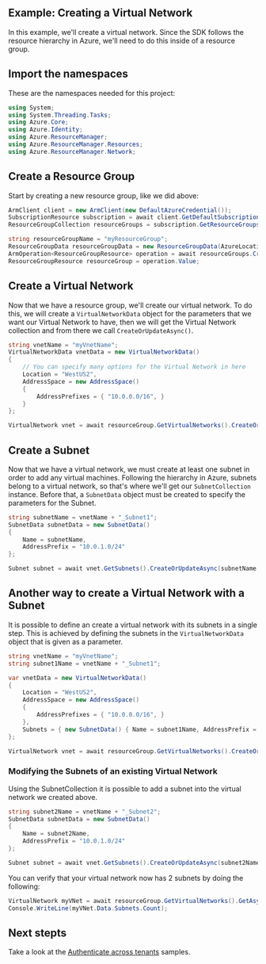 Example: Creating a Virtual Network
--------------------------------------

In this example, we'll create a virtual network. Since the SDK follows the resource hierarchy in Azure, we'll need to do this inside of a resource group.

## Import the namespaces
These are the namespaces needed for this project:
```C#
using System;
using System.Threading.Tasks;
using Azure.Core;
using Azure.Identity;
using Azure.ResourceManager;
using Azure.ResourceManager.Resources;
using Azure.ResourceManager.Network;
```

## Create a Resource Group
Start by creating a new resource group, like we did above:

```C# Snippet:Creating_A_Virtual_Network_CreateResourceGroup
ArmClient client = new ArmClient(new DefaultAzureCredential());
SubscriptionResource subscription = await client.GetDefaultSubscriptionAsync();
ResourceGroupCollection resourceGroups = subscription.GetResourceGroups();

string resourceGroupName = "myResourceGroup";
ResourceGroupData resourceGroupData = new ResourceGroupData(AzureLocation.WestUS2);
ArmOperation<ResourceGroupResource> operation = await resourceGroups.CreateOrUpdateAsync(WaitUntil.Completed, resourceGroupName, resourceGroupData);
ResourceGroupResource resourceGroup = operation.Value;
```
## Create a Virtual Network
Now that we have a resource group, we'll create our virtual network. To do this, we will create a `VirtualNetworkData` object for the parameters that we want our Virtual Network to have, then we will get the Virtual Network collection and from there we call `CreateOrUpdateAsync()`.

```C#
string vnetName = "myVnetName";
VirtualNetworkData vnetData = new VirtualNetworkData()
{
    // You can specify many options for the Virtual Network in here
    Location = "WestUS2",
    AddressSpace = new AddressSpace()
    {
        AddressPrefixes = { "10.0.0.0/16", }
    }
};

VirtualNetwork vnet = await resourceGroup.GetVirtualNetworks().CreateOrUpdateAsync(vnetName, vnetData);
```

## Create a Subnet 
Now that we have a virtual network, we must create at least one subnet in order to add any virtual machines.
Following the hierarchy in Azure, subnets belong to a virtual network, so that's where we'll get our `SubnetCollection` instance. Before that, a `SubnetData` object must be created to specify the parameters for the Subnet.

```C#
string subnetName = vnetName + "_Subnet1";
SubnetData subnetData = new SubnetData()
{
    Name = subnetName,
    AddressPrefix = "10.0.1.0/24"
};

Subnet subnet = await vnet.GetSubnets().CreateOrUpdateAsync(subnetName, subnetData);
```

## Another way to create a Virtual Network with a Subnet
It is possible to define an create a virtual network with its subnets in a single step. This is achieved by defining the subnets in the `VirtualNetworkData` object that is given as a parameter.

```C#
string vnetName = "myVnetName";
string subnet1Name = vnetName + "_Subnet1";

var vnetData = new VirtualNetworkData()
{
    Location = "WestUS2",
    AddressSpace = new AddressSpace()
    {
        AddressPrefixes = { "10.0.0.0/16", }
    },
    Subnets = { new SubnetData() { Name = subnet1Name, AddressPrefix = "10.0.0.0/24", } }
};

VirtualNetwork vnet = await resourceGroup.GetVirtualNetworks().CreateOrUpdateAsync(vnetName, vnetData);
```
### Modifying the Subnets of an existing Virtual Network
Using the SubnetCollection it is possible to add a subnet into the virtual network we created above.
```C#
string subnet2Name = vnetName + "_Subnet2";
SubnetData subnetData = new SubnetData()
{
    Name = subnet2Name,
    AddressPrefix = "10.0.1.0/24"
};

Subnet subnet = await vnet.GetSubnets().CreateOrUpdateAsync(subnet2Name, subnetData);
```

You can verify that your virtual network now has 2 subnets by doing the following: 
```C#
VirtualNetwork myVNet = await resourceGroup.GetVirtualNetworks().GetAsync(vnetName);
Console.WriteLine(myVNet.Data.Subnets.Count);
```

## Next stepts
Take a look at the [Authenticate across tenants](https://github.com/Azure/azure-sdk-for-net/blob/main/sdk/resourcemanager/Azure.ResourceManager/docs/Sample4_MultiTenant.md) samples.
